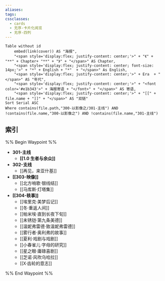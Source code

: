 ```yaml
---
aliases: 
tags: 
cssclasses:
  - cards
  - 无序-卡片化阅览
  - 无序-四列
---
```

```dataview
Table without id
	embed(link(cover)) AS "海报",
	"<span style='display:flex; justify-content: center;'>" + "《" + "**" + Chapter+ "**" + "》" + "</span>" AS Chapter,
	"<span style='display:flex; justify-content: center; font-size: 14px;'>" + "*" + English + "*"  + "</span>" As English,
	"<span style='display:flex; justify-content: center;'>" + Era  + "</span>" AS "年代",
	"<span style='display:flex; justify-content: center;'>" + "<font color='#e1b343'>" + 海报寄语 + "</font>" + "</span>" AS 寄语,
	"<span style='display:flex; justify-content: center;'>" + "[[" + file.name + "]]" + "</span>" AS "双链"
Sort Serial ASC
Where contains(file.path,"300-以影像之/301-主线") AND !contains(file.name,"300-以影像之") AND !contains(file.name,"301-主线")
```

## 索引

%% Begin Waypoint %%
- **301-主线**
	- **[[1.0 生者与余众]]**
- **302-支线**
	- [[再见，来亚什基]]
- **[[303-映像]]**
	- [[北方哨歌·银线结]]
	- [[马库斯·灯塔集]]
- **[[304-轶事]]**
	- [[埃里克·美梦后记]]
	- [[冬·重返人间]]
	- [[帕米埃·直到长夜下旬]]
	- [[未锈铠·第九条美德]]
	- [[温妮弗雷德·致温妮弗雷德]]
	- [[雾行者·奥利弗的故事]]
	- [[夏利·戏剧与戏剧]]
	- [[小春雀儿·字母的研究]]
	- [[星之眼·庸碌喜剧]]
	- [[芝诺·风吹乌哈拉]]
	- [[X·齿轮的意志]]

%% End Waypoint %%